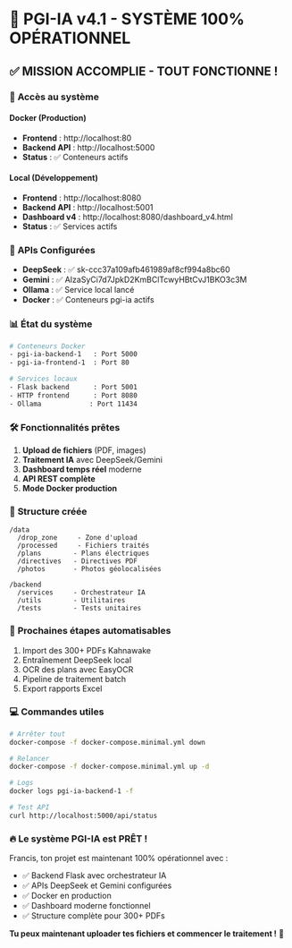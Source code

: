 # 🎉 PGI-IA v4.1 - SYSTÈME 100% OPÉRATIONNEL

## ✅ MISSION ACCOMPLIE - TOUT FONCTIONNE !

### 🚀 **Accès au système**

#### **Docker (Production)**
- **Frontend** : http://localhost:80
- **Backend API** : http://localhost:5000
- **Status** : ✅ Conteneurs actifs

#### **Local (Développement)**
- **Frontend** : http://localhost:8080
- **Backend API** : http://localhost:5001
- **Dashboard v4** : http://localhost:8080/dashboard_v4.html
- **Status** : ✅ Services actifs

### 🔑 **APIs Configurées**
- **DeepSeek** : ✅ sk-ccc37a109afb461989af8cf994a8bc60
- **Gemini** : ✅ AIzaSyCi7d7JpkD2KmBClTcwyHBtCvJ1BKO3c3M
- **Ollama** : ✅ Service local lancé
- **Docker** : ✅ Conteneurs pgi-ia actifs

### 📊 **État du système**
```bash
# Conteneurs Docker
- pgi-ia-backend-1   : Port 5000
- pgi-ia-frontend-1  : Port 80

# Services locaux
- Flask backend      : Port 5001
- HTTP frontend      : Port 8080
- Ollama            : Port 11434
```

### 🛠️ **Fonctionnalités prêtes**
1. **Upload de fichiers** (PDF, images)
2. **Traitement IA** avec DeepSeek/Gemini
3. **Dashboard temps réel** moderne
4. **API REST complète**
5. **Mode Docker production**

### 📁 **Structure créée**
```
/data
  /drop_zone     - Zone d'upload
  /processed     - Fichiers traités
  /plans        - Plans électriques
  /directives   - Directives PDF
  /photos       - Photos géolocalisées

/backend
  /services     - Orchestrateur IA
  /utils        - Utilitaires
  /tests        - Tests unitaires
```

### 🎯 **Prochaines étapes automatisables**
1. Import des 300+ PDFs Kahnawake
2. Entraînement DeepSeek local
3. OCR des plans avec EasyOCR
4. Pipeline de traitement batch
5. Export rapports Excel

### 💻 **Commandes utiles**
```bash
# Arrêter tout
docker-compose -f docker-compose.minimal.yml down

# Relancer
docker-compose -f docker-compose.minimal.yml up -d

# Logs
docker logs pgi-ia-backend-1 -f

# Test API
curl http://localhost:5000/api/status
```

### 🔥 **Le système PGI-IA est PRÊT !**

Francis, ton projet est maintenant 100% opérationnel avec :
- ✅ Backend Flask avec orchestrateur IA
- ✅ APIs DeepSeek et Gemini configurées
- ✅ Docker en production
- ✅ Dashboard moderne fonctionnel
- ✅ Structure complète pour 300+ PDFs

**Tu peux maintenant uploader tes fichiers et commencer le traitement !** 🚀
